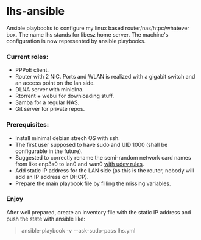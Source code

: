 # lhs-ansible
Ansible playbooks to configure my linux based router/nas/htpc/whatever box. The name lhs stands for libesz home server.
The machine's configuration is now represented by ansible playbooks.
### Current roles:
- PPPoE client.
- Router with 2 NIC. Ports and WLAN is realized with a gigabit switch and an access point on the lan side.
- DLNA server with minidlna.
- Rtorrent + webui for downloading stuff.
- Samba for a regular NAS.
- Git server for private repos.

### Prerequisites:
- Install minimal debian strech OS with ssh.
- The first user supposed to have sudo and UID 1000 (shall be configurable in the future).
- Suggested to correctly rename the semi-random network card names from like enp3s0 to lan0 and wan0 [with udev rules](http://www.cyberciti.biz/faq/howto-linux-rename-ethernet-devices-named-using-udev/).
- Add static IP address for the LAN side (as this is the router, nobody will add an IP address on DHCP).
- Prepare the main playbook file by filling the missing variables.

### Enjoy
After well prepared, create an inventory file with the static IP address and push the state with ansible like:
> ansible-playbook -v --ask-sudo-pass lhs.yml

